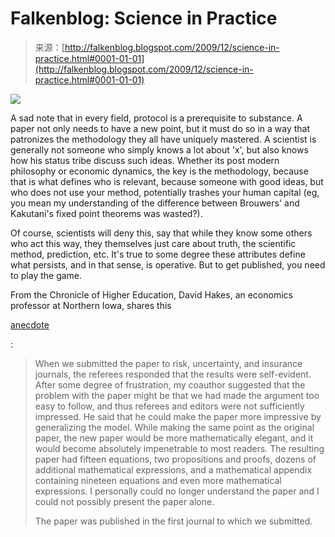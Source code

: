 <!--yml
category: 未分类
date: 2024-05-12 21:42:08
-->

# Falkenblog: Science in Practice

> 来源：[http://falkenblog.blogspot.com/2009/12/science-in-practice.html#0001-01-01](http://falkenblog.blogspot.com/2009/12/science-in-practice.html#0001-01-01)

[![](img/1f24b99064b4a1dd20f8a15bf00c3664.png)](https://blogger.googleusercontent.com/img/b/R29vZ2xl/AVvXsEhWR9IX-WINXD7HDqWXUhKmG995JxCkICdWI880LNwZh1R-cRK_t0F-sihkvegCXDLk6ElyfkCOEB2u07meTsJW-wLUajJ9LQP-w8zs1CNg1VAWKUExo8SjoPFMPg0-Wwfd30-qTA/s1600-h/hakke.jpg)

A sad note that in every field, protocol is a prerequisite to substance. A paper not only needs to have a new point, but it must do so in a way that patronizes the methodology they all have uniquely mastered. A scientist is generally not someone who simply knows a lot about 'x', but also knows how his status tribe discuss such ideas. Whether its post modern philosophy or economic dynamics, the key is the methodology, because that is what defines who is relevant, because someone with good ideas, but who does not use your method, potentially trashes your human capital (eg, you mean my understanding of the difference between Brouwers' and Kakutani's fixed point theorems was wasted?).

Of course, scientists will deny this, say that while they know some others who act this way, they themselves just care about truth, the scientific method, prediction, etc. It's true to some degree these attributes define what persists, and in that sense, is operative. But to get published, you need to play the game.

From the Chronicle of Higher Education, David Hakes, an economics professor at Northern Iowa, shares this

[anecdote](http://www.aier.org/aier/publications/ejw_wat_sep09_hakes.pdf)

:

> When we submitted the paper to risk, uncertainty, and insurance journals, the referees responded that the results were self-evident. After some degree of frustration, my coauthor suggested that the problem with the paper might be that we had made the argument too easy to follow, and thus referees and editors were not sufficiently impressed. He said that he could make the paper more impressive by generalizing the model. While making the same point as the original paper, the new paper would be more mathematically elegant, and it would become absolutely impenetrable to most readers. The resulting paper had fifteen equations, two propositions and proofs, dozens of additional mathematical expressions, and a mathematical appendix containing nineteen equations and even more mathematical expressions. I personally could no longer understand the paper and I could not possibly present the paper alone.
> 
> The paper was published in the first journal to which we submitted.